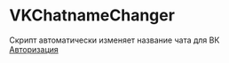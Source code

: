 # VKChatnameChanger
Скрипт автоматически изменяет название чата для ВК<br>
<a href="http://vk.cc/4wbw03">Авторизация</a>
